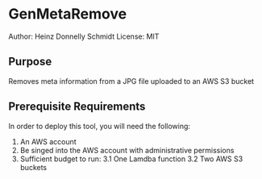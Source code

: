 # GenMetaRemove
Author: Heinz Donnelly Schmidt
License: MIT

## Purpose
Removes meta information from a JPG file uploaded to an AWS S3 bucket

## Prerequisite Requirements
In order to deploy this tool, you will need the following:
1. An AWS account
2. Be singed into the AWS account with administrative permissions
3. Sufficient budget to run:
3.1 One Lamdba function
3.2 Two AWS S3 buckets
   

